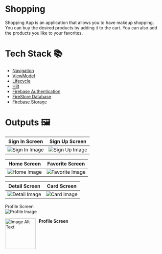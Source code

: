 # Shopping
Shopping App is an application that allows you to have makeup shopping. You can buy the desired products by adding it to the cart. You can also add the products you like to your favorites.
# Tech Stack 📚
- [Navigation](https://developer.android.com/guide/navigation)
- [ViewModel](https://developer.android.com/topic/libraries/architecture/viewmodel)
- [Lifecycle](https://developer.android.com/topic/libraries/architecture/lifecycle)
- [Hilt](https://developer.android.com/training/dependency-injection/hilt-android)
- [Firebase Authentication](https://firebase.google.com/docs/auth/android/start)
- [FireStore Database](https://firebase.google.com/docs/firestore/quickstart#android)
- [Firebase Storage](https://firebase.google.com/docs/storage/android/start)
# Outputs 🖼

| Sign In Screen                 | Sign Up Screen                 |
| ------------------------------ | ------------------------------ |
| ![Sign In Image](https://github.com/rubabahajiyeva/Shopping/assets/114312929/3a00a011-b5d8-4ba8-9b87-c2b1da81d1e2) | ![Sign Up Image](https://github.com/rubabahajiyeva/Shopping/assets/114312929/75b77cb2-8aa3-4acb-bf3c-f2b845bc6212) |

| Home Screen                           | Favorite Screen                       |
| ------------------------------------- | ------------------------------------- |
| ![Home Image](https://github.com/rubabahajiyeva/Shopping/assets/114312929/e7896173-2544-4c29-900a-cf042271b88c) | ![Favorite Image](https://github.com/rubabahajiyeva/Shopping/assets/114312929/24a43105-79ef-4ea2-a3e9-6b7ba04d3653) |


| Detail Screen                         | Card Screen                           |
| ------------------------------------- | ------------------------------------- |
| ![Detail Image](https://github.com/rubabahajiyeva/Shopping/assets/114312929/a7f04581-31bd-4ac7-a338-4ed1a117ea15) | ![Card Image](https://github.com/rubabahajiyeva/Shopping/assets/114312929/619ebb3f-dafe-4725-9db4-6db6b8749317) |


Profile Screen                                      
![Profile Image](https://github.com/rubabahajiyeva/Shopping/assets/114312929/e6ff1a1c-dbbb-4b18-b0f6-002d598e96c8)

<div>
  <img src="https://github.com/rubabahajiyeva/Shopping/assets/114312929/f6ea1fe5-1baa-4218-9f87-eef4f36596cd" alt="Image Alt Text" width="100" style="float: left; margin-right: 10px;">
  <p><strong>Profile Screen</strong></p>
</div>

